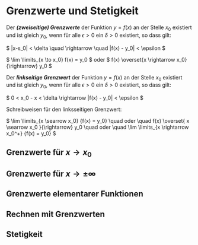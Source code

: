# Grenzwerte und Stetigkeit

Der ***(zweiseitige) Grenzwerte*** der Funktion $y=f(x)$ an der Stelle $x_0$ existiert und ist gleich $y_0$, wenn für alle $\epsilon > 0$ ein $\delta > 0$ existiert, so dass gilt:

$
|x-s_0| < \delta \quad \rightarrow \quad |f(x) - y_0| < \epsilon
$

$
\lim \limits_{x \to x_0} f(x) = y_0
$ oder $
f(x)  \overset{x \rightarrow x_0}{\rightarrow} y_0 
$

Der ***linkseitige Grenzwert*** der Funktion $y = f(x)$ an der Stelle $x_0$ existiert und ist gleich $y_0$, wenn für alle $\epsilon > 0$ ein $\delta > 0$ existiert, so dass gilt:

$
0 < x_0 - x < \delta \rightarrow |f(x) - y_0| < \epsilon
$

Schreibweisen für den linksseitigen Grenzwert:

$
\lim \limits_{x \searrow x_0} {f(x) = y_0} 
\quad oder \quad 
f(x) \overset{ x \searrow x_0 }{\rightarrow} y_0
\quad oder \quad
\lim \limits_{x \rightarrow x_0^+} {f(x) = y_0}
$

## Grenzwerte für $x \rightarrow x_0$

## Grenzwerte für $x \rightarrow \pm \infty$

## Grenzwerte elementarer Funktionen

## Rechnen mit Grenzwerten

## Stetigkeit